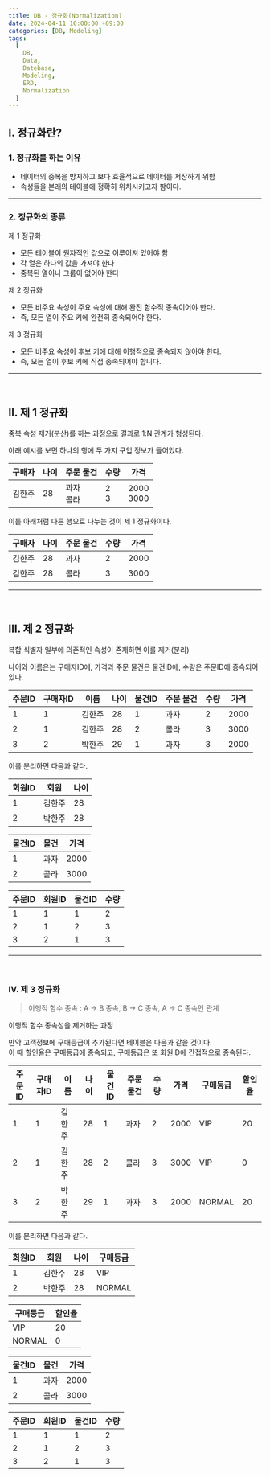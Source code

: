 ```yaml
---
title: DB - 정규화(Normalization)
date: 2024-04-11 16:00:00 +09:00
categories: [DB, Modeling]
tags:
  [
    DB,
    Data,
    Datebase,
    Modeling,
    ERD,
    Normalization
  ]
---
```


## Ⅰ. 정규화란?

>

### 1. 정규화를 하는 이유

- 데이터의 중복을 방지하고 보다 효율적으로 데이터를 저장하기 위함
- 속성들을 본래의 테이블에 정확히 위치시키고자 함이다.

<hr>

### 2. 정규화의 종류

제 1 정규화
- 모든 테이블이 원자적인 값으로 이루어져 있어야 함
- 각 열은 하나의 값을 가져야 한다
- 중복된 열이나 그룹이 없어야 한다

제 2 정규화
- 모든 비주요 속성이 주요 속성에 대해 완전 함수적 종속이어야 한다.
- 즉, 모든 열이 주요 키에 완전히 종속되어야 한다.

제 3 정규화
- 모든 비주요 속성이 후보 키에 대해 이행적으로 종속되지 않아야 한다.
- 즉, 모든 열이 후보 키에 직접 종속되어야 합니다.

<hr><br>

## Ⅱ. 제 1 정규화

중복 속성 제거(분산)를 하는 과정으로
결과로 1:N 관계가 형성된다.

아래 예시를 보면 하나의 행에 두 가지 구입 정보가 들어있다.

|구매자|나이|주문 물건|수량|가격|
|---|---|---|---|---|
|김한주|28|과자<br>콜라|2<br>3|2000<br>3000|

이를 아래처럼 다른 행으로 나누는 것이 제 1 정규화이다.

|구매자|나이|주문 물건|수량|가격|
|---|---|---|---|---|
|김한주|28|과자|2|2000|
|김한주|28|콜라|3|3000|

<hr><br>

## Ⅲ. 제 2 정규화

복합 식별자 일부에 의존적인 속성이 존재하면 이를 제거(분리)

나이와 이름은는 구매자ID에, 가격과 주문 물건은 물건ID에, 수량은 주문ID에 종속되어 있다.

|주문ID|구매자ID|이름|나이|물건ID|주문 물건|수량|가격|
|---|---|---|---|---|---|---|---|
|1|1|김한주|28|1|과자|2|2000|
|2|1|김한주|28|2|콜라|3|3000|
|3|2|박한주|29|1|과자|3|2000|

이를 분리하면 다음과 같다.

|회원ID|회원|나이|
|---|---|---|
|1|김한주|28|
|2|박한주|28|

|물건ID|물건|가격|
|---|---|---|
|1|과자|2000|
|2|콜라|3000|

|주문ID|회원ID|물건ID|수량|
|---|---|---|---|
|1|1|1|2|
|2|1|2|3|
|3|2|1|3|

<hr><br>

### Ⅳ. 제 3 정규화

> 이행적 함수 종속 : A -> B 종속, B -> C 종속, A -> C 종속인 관계

이행적 함수 종속성을 제거하는 과정

만약 고객정보에 구매등급이 추가된다면 테이블은 다음과 같을 것이다.  
이 때 할인율은 구매등급에 종속되고, 구매등급은 또 회원ID에 간접적으로 종속된다.

|주문ID|구매자ID|이름|나이|물건ID|주문 물건|수량|가격|구매등급|할인율|
|---|---|---|---|---|---|---|---|---|---|
|1|1|김한주|28|1|과자|2|2000|VIP|20|
|2|1|김한주|28|2|콜라|3|3000|VIP|0|
|3|2|박한주|29|1|과자|3|2000|NORMAL|20|

이를 분리하면 다음과 같다.

|회원ID|회원|나이|구매등급|
|---|---|---|---|
|1|김한주|28|VIP|
|2|박한주|28|NORMAL|

|구매등급|할인율|
|---|---|
|VIP|20|
|NORMAL|0|

|물건ID|물건|가격|
|---|---|---|
|1|과자|2000|
|2|콜라|3000|

|주문ID|회원ID|물건ID|수량|
|---|---|---|---|
|1|1|1|2|
|2|1|2|3|
|3|2|1|3|